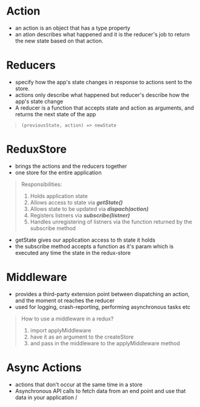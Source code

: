# Action
- an action is an object that has a type property
- an ation describes what happened and it is the reducer's job to return the new state based on that action.

# Reducers 
- specify how the app's state changes in response to actions sent to the store. 
- actions only describe what happened but reducer's describe how the app's state change
- A reducer is a function that accepts state and action as arguments, and returns the next state of the app
> `(previousState, action) => newState`

# ReduxStore 
- brings the actions and the reducers together
- one store for the entire application
> Responsibilities:
> 1. Holds application state
> 2. Allows access to state via **_getState()_**
> 3. Allows state to be updated via **_dispach(action)_**
> 4. Registers listners via **_subscribe(listner)_**
> 5. Handles unregistering of listners via the function returned by the subscribe method


- getState gives our application access to th state it holds
- the subscribe method accepts a function as it's param which is executed any time the state in the redux-store


# Middleware
- provides a third-party extension point between dispatching an action, and the moment ot reaches the reducer
- used for logging, crash-reporting, performing asynchronous tasks etc
> How to use a middleware in a redux?
> 1. import applyMiddleware
> 2. have it as an argument to the createStore 
> 3. and pass in the middleware to the applyMiddleware method


# Async Actions
- actions that don't occur at the same time in a store
- Asynchronous API calls to fetch data from an end point and use that data in your application
/